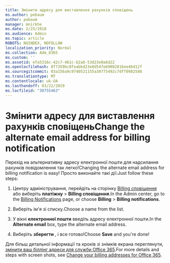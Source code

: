 ```yaml
---
title: Змінити адресу для виставлення рахунків сповіщень
ms.author: pebaum
author: pebaum
manager: mnirkhe
ms.date: 2/25/2018
ms.audience: Admin
ms.topic: article
ROBOTS: NOINDEX, NOFOLLOW
localization_priority: Normal
ms.collection: Adm_O365
ms.custom: ''
ms.assetid: efa5316c-42c7-461c-b2ab-53d23e0a6d22
ms.openlocfilehash: 8f7359bc8feabbd23e8d54fe69082816ee46412f
ms.sourcegitcommit: 03a156a9c9740521155a30775492c7dff0982588
ms.translationtype: MT
ms.contentlocale: uk-UA
ms.lasthandoff: 03/22/2019
ms.locfileid: "30755463"
---
```

# <a name="change-the-alternate-email-address-for-billing-notification"></a><span data-ttu-id="a3832-102">Змінити адресу для виставлення рахунків сповіщень</span><span class="sxs-lookup"><span data-stu-id="a3832-102">Change the alternate email address for billing notification</span></span>

<span data-ttu-id="a3832-103">Перехід на альтернативну адресу електронної пошти для надсилання рахунків повідомлення так легко!</span><span class="sxs-lookup"><span data-stu-id="a3832-103">Changing the alternate email address for billing notification is easy!</span></span> <span data-ttu-id="a3832-104">Просто виконайте такі дії:</span><span class="sxs-lookup"><span data-stu-id="a3832-104">Just follow these steps:</span></span>
  
1. <span data-ttu-id="a3832-105">Центру адміністрування, перейдіть на сторінку [Billing сповіщення](https://go.microsoft.com/fwlink/p/?linkid=853212) або виберіть **платіжну** \> **Billing сповіщення**.</span><span class="sxs-lookup"><span data-stu-id="a3832-105">In the Admin center, go to the [Billing Notifications](https://go.microsoft.com/fwlink/p/?linkid=853212) page, or choose **Billing** \> **Billing notifications**.</span></span>
    
2. <span data-ttu-id="a3832-106">Виберіть ім'я зі списку.</span><span class="sxs-lookup"><span data-stu-id="a3832-106">Choose a name from the list.</span></span>
    
3. <span data-ttu-id="a3832-107">У вікні **електронної пошти** введіть адресу електронної пошти.</span><span class="sxs-lookup"><span data-stu-id="a3832-107">In the **Alternate email** box, type the alternate email address.</span></span> 
    
4. <span data-ttu-id="a3832-108">Виберіть **зберегти** , і все готово!</span><span class="sxs-lookup"><span data-stu-id="a3832-108">Choose **Save** and you're done!</span></span> 
    
<span data-ttu-id="a3832-109">Для більш детальної інформації та кроків зі знімків екрана переглянути, [змінити ваш біллінг адреси для служби Office 365](https://support.office.com/article/Change-your-billing-addresses-for-Office-365-for-business-a25c10d6-c1e9-4299-9185-25178df9eba6).</span><span class="sxs-lookup"><span data-stu-id="a3832-109">For more details and steps with screen shots, see [Change your billing addresses for Office 365](https://support.office.com/article/Change-your-billing-addresses-for-Office-365-for-business-a25c10d6-c1e9-4299-9185-25178df9eba6).</span></span>
  

